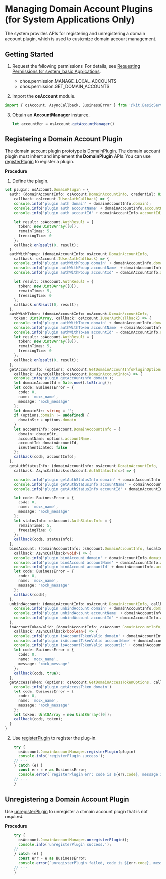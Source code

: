 # Managing Domain Account Plugins (for System Applications Only)

<!--Kit: Basic Services Kit-->
<!--Subsystem: Account-->
<!--Owner: @steven-q-->
<!--Designer: @JiDong-CS1-->
<!--Tester: @zhaimengchao-->
<!--Adviser: @zengyawen-->

The system provides APIs for registering and unregistering a domain account plugin, which is used to customize domain account management.

## Getting Started

1. Request the following permissions. For details, see [Requesting Permissions for system_basic Applications](../../security/AccessToken/determine-application-mode.md#requesting-permissions-for-system_basic-applications).
   - ohos.permission.MANAGE_LOCAL_ACCOUNTS
   - ohos.permission.GET_DOMAIN_ACCOUNTS

2. Import the **osAccount** module.

   <!-- @[import_the_system_account_module](https://gitcode.com/openharmony/applications_app_samples/blob/master/code/DocsSample/Account/DomainAccount/entry/src/main/ets/pages/DomainAccount/ManageDomainAccountsPlugin.ets) -->

``` TypeScript
import { osAccount, AsyncCallback, BusinessError } from '@kit.BasicServicesKit';
```


3. Obtain an **AccountManager** instance.

   ```ts
   let accountMgr = osAccount.getAccountManager()
   ```

## Registering a Domain Account Plugin

The domain account plugin prototype is [DomainPlugin](../../reference/apis-basic-services-kit/js-apis-osAccount-sys.md#domainplugin9). The domain account plugin must inherit and implement the **DomainPlugin** APIs. You can use [registerPlugin](../../reference/apis-basic-services-kit/js-apis-osAccount-sys.md#registerplugin9) to register a plugin.

**Procedure**

1. Define the plugin.

   <!-- @[define_the_plug_in](https://gitcode.com/openharmony/applications_app_samples/blob/master/code/DocsSample/Account/DomainAccount/entry/src/main/ets/pages/DomainAccount/ManageDomainAccountsPlugin.ets) -->

``` TypeScript
let plugin: osAccount.DomainPlugin = {
  auth: (domainAccountInfo: osAccount.DomainAccountInfo, credential: Uint8Array,
    callback: osAccount.IUserAuthCallback) => {
    console.info('plugin auth domain' + domainAccountInfo.domain);
    console.info('plugin auth accountName' + domainAccountInfo.accountName);
    console.info('plugin auth accountId' + domainAccountInfo.accountId);

    let result: osAccount.AuthResult = {
      token: new Uint8Array([0]),
      remainTimes: 5,
      freezingTime: 0
    };
    callback.onResult(0, result);
  },
  authWithPopup: (domainAccountInfo: osAccount.DomainAccountInfo,
    callback: osAccount.IUserAuthCallback) => {
    console.info('plugin authWithPopup domain' + domainAccountInfo.domain);
    console.info('plugin authWithPopup accountName' + domainAccountInfo.accountName);
    console.info('plugin authWithPopup accountId' + domainAccountInfo.accountId);

    let result: osAccount.AuthResult = {
      token: new Uint8Array([0]),
      remainTimes: 5,
      freezingTime: 0
    };
    callback.onResult(0, result);
  },
  authWithToken: (domainAccountInfo: osAccount.DomainAccountInfo,
    token: Uint8Array, callback: osAccount.IUserAuthCallback) => {
    console.info('plugin authWithToken domain' + domainAccountInfo.domain);
    console.info('plugin authWithToken accountName' + domainAccountInfo.accountName);
    console.info('plugin authWithToken accountId' + domainAccountInfo.accountId);
    let result: osAccount.AuthResult = {
      token: new Uint8Array([0]),
      remainTimes: 5,
      freezingTime: 0
    };
    callback.onResult(0, result);
  },
  getAccountInfo: (options: osAccount.GetDomainAccountInfoPluginOptions,
    callback: AsyncCallback<osAccount.DomainAccountInfo>) => {
    console.info('plugin getAccountInfo domain');
    let domainAccountId = Date.now().toString();
    let code: BusinessError = {
      code: 0,
      name: 'mock_name',
      message: 'mock_message'
    };
    let domainStr: string = '';
    if (options.domain != undefined) {
      domainStr = options.domain
    }
    let accountInfo: osAccount.DomainAccountInfo = {
      domain: domainStr,
      accountName: options.accountName,
      accountId: domainAccountId,
      isAuthenticated: false
    };
    callback(code, accountInfo);
  },
  getAuthStatusInfo: (domainAccountInfo: osAccount.DomainAccountInfo,
    callback: AsyncCallback<osAccount.AuthStatusInfo>) => {

    console.info('plugin getAuthStatusInfo domain' + domainAccountInfo.domain);
    console.info('plugin getAuthStatusInfo accountName' + domainAccountInfo.accountName);
    console.info('plugin getAuthStatusInfo accountId' + domainAccountInfo.accountId);

    let code: BusinessError = {
      code: 0,
      name: 'mock_name',
      message: 'mock_message'
    };
    let statusInfo: osAccount.AuthStatusInfo = {
      remainTimes: 5,
      freezingTime: 0
    };
    callback(code, statusInfo);
  },
  bindAccount: (domainAccountInfo: osAccount.DomainAccountInfo, localId: number,
    callback: AsyncCallback<void>) => {
    console.info('plugin bindAccount domain' + domainAccountInfo.domain);
    console.info('plugin bindAccount accountName' + domainAccountInfo.accountName);
    console.info('plugin bindAccount accountId' + domainAccountInfo.accountId);
    let code: BusinessError = {
      code: 0,
      name: 'mock_name',
      message: 'mock_message'
    };
    callback(code);
  },
  unbindAccount: (domainAccountInfo: osAccount.DomainAccountInfo, callback: AsyncCallback<void>) => {
    console.info('plugin unbindAccount domain' + domainAccountInfo.domain);
    console.info('plugin unbindAccount accountName' + domainAccountInfo.accountName);
    console.info('plugin unbindAccount accountId' + domainAccountInfo.accountId);
  },
  isAccountTokenValid: (domainAccountInfo: osAccount.DomainAccountInfo, token: Uint8Array,
    callback: AsyncCallback<boolean>) => {
    console.info('plugin isAccountTokenValid domain' + domainAccountInfo.domain);
    console.info('plugin isAccountTokenValid accountName' + domainAccountInfo.accountName);
    console.info('plugin isAccountTokenValid accountId' + domainAccountInfo.accountId);
    let code: BusinessError = {
      code: 0,
      name: 'mock_name',
      message: 'mock_message'
    };
    callback(code, true);
  },
  getAccessToken: (options: osAccount.GetDomainAccessTokenOptions, callback: AsyncCallback<Uint8Array>) => {
    console.info('plugin getAccessToken domain')
    let code: BusinessError = {
      code: 0,
      name: 'mock_name',
      message: 'mock_message'
    };
    let token: Uint8Array = new Uint8Array([0]);
    callback(code, token);
  }
}
```


2. Use [registerPlugin](../../reference/apis-basic-services-kit/js-apis-osAccount-sys.md#registerplugin9) to register the plug-in.

   <!-- @[call_the_api_to_register_the_plug_in](https://gitcode.com/openharmony/applications_app_samples/blob/master/code/DocsSample/Account/DomainAccount/entry/src/main/ets/pages/DomainAccount/ManageDomainAccountsPlugin.ets) -->

``` TypeScript
    try {
      osAccount.DomainAccountManager.registerPlugin(plugin)
      console.info('registerPlugin success');
	// ···
    } catch (e) {
      const err = e as BusinessError;
      console.error(`registerPlugin err: code is ${err.code}, message is ${err.message}`);
	// ···
    }
```


## Unregistering a Domain Account Plugin

Use [unregisterPlugin](../../reference/apis-basic-services-kit/js-apis-osAccount-sys.md#unregisterplugin9) to unregister a domain account plugin that is not required.

**Procedure**

<!-- @[call_the_api_to_log_out_the_plug_in](https://gitcode.com/openharmony/applications_app_samples/blob/master/code/DocsSample/Account/DomainAccount/entry/src/main/ets/pages/DomainAccount/ManageDomainAccountsPlugin.ets) -->

``` TypeScript
    try {
      osAccount.DomainAccountManager.unregisterPlugin();
      console.info('unregisterPlugin success.');
	// ···
    } catch (e) {
      const err = e as BusinessError;
      console.error(`unregisterPlugin failed, code is ${err.code}, message is ${err.message}`);
	// ···
    }
```
